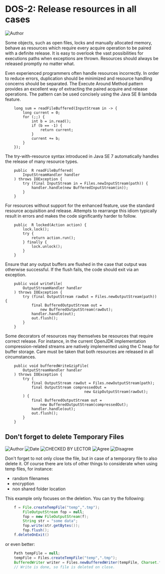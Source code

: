 # DOS-2: Release resources in all cases
![Author](https://img.shields.io/badge/Author-Oracle-blue.svg)


Some objects, such as open files, locks and manually allocated memory, behave as resources which require every acquire operation to be paired with a definite release. It is easy to overlook the vast possibilities for executions paths when exceptions are thrown. Resources should always be released promptly no matter what.

Even experienced programmers often handle resources incorrectly. In order to reduce errors, duplication should be minimized and resource handling concerns should be separated. The Execute Around Method pattern provides an excellent way of extracting the paired acquire and release operations. The pattern can be used concisely using the Java SE 8 lambda feature.

        long sum = readFileBuffered(InputStream in -> {
            long current = 0;
            for (;;) {
                int b = in.read();
                if (b == -1) {
                    return current;
                }
                current += b;
            }
        });

The try-with-resource syntax introduced in Java SE 7 automatically handles the release of many resource types.

        public  R readFileBuffered(
            InputStreamHandler handler
        ) throws IOException {
            try (final InputStream in = Files.newInputStream(path)) {
                handler.handle(new BufferedInputStream(in));
            }
        }
		
For resources without support for the enhanced feature, use the standard resource acquisition and release. Attempts to rearrange this idiom typically result in errors and makes the code significantly harder to follow.

        public  R locked(Action action) {
            lock.lock();
            try {
                return action.run();
            } finally {
                lock.unlock();
            }
        }

Ensure that any output buffers are flushed in the case that output was otherwise successful. If the flush fails, the code should exit via an exception.

        public void writeFile(
            OutputStreamHandler handler
        ) throws IOException {
            try (final OutputStream rawOut = Files.newOutputStream(path)) {
                final BufferedOutputStream out =
                    new BufferedOutputStream(rawOut);
                handler.handle(out);
                out.flush();
            }
        }

Some decorators of resources may themselves be resources that require correct release. For instance, in the current OpenJDK implementation compression-related streams are natively implemented using the C heap for buffer storage. Care must be taken that both resources are released in all circumstances.

        public void bufferedWriteGzipFile(
            OutputStreamHandler handler
        ) throws IOException {
            try (
                final OutputStream rawOut = Files.newOutputStream(path);
                final OutputStream compressedOut = 
                                        new GzipOutputStream(rawOut);
            ) {
                final BufferedOutputStream out =
                    new BufferedOutputStream(compressedOut);
                handler.handle(out);
                out.flush();
            }
        }
        

## Don't forget to delete Temporary Files
![Author](https://img.shields.io/badge/Author-Jürgen.Taverniers-blue.svg)
![Date](https://img.shields.io/badge/Date-20180123-lightgrey.svg)
![CHECKED BY LECTOR](https://img.shields.io/badge/CHECKED_BY_LECTOR-PENDING-orange.svg)
![Agree](https://img.shields.io/badge/AGREE-0-green.svg)
![Disagree](https://img.shields.io/badge/DISAGREE-0-red.svg)

Don't forget to not only close the file, but in case of a temporary file to also delete it.
Of course there are lots of other things to considerate when using temp files, for instance:
-   random filenames
-   encryption
-   non shared folder location

This example only focuses on the deletion. You can try the following:

````java
    f = File.createTempFile("temp",".tmp");
        FileOutputStream fop = null;
        fop = new FileOutputStream(f);
        String str = "some data";
        fop.write(str.getBytes());
        fop.flush();
    f.deleteOnExit()
````
or even better:
````java
    Path tempFile = null;
    tempFile = Files.createTempFile("temp",".tmp");
    BufferedWriter writer = Files.newBufferedWriter(tempFile, Charset.forName("UTF8"), StandardOpenOption.DELETE_ON_CLOSE));
    // Write is done, so file is deleted on close.
````